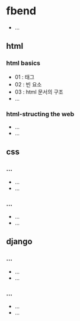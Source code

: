 # fbend
* ...

## html
### html basics
* 01 : 태그
* 02 : 빈 요소
* 03 : html 문서의 구조
* ...
### html-structing the web
* ...
* ...

## css
### ...
* ...
* ...
### ...
* ...
* ...

## django
### ...
* ...
* ...
### ...
* ...
* ...
